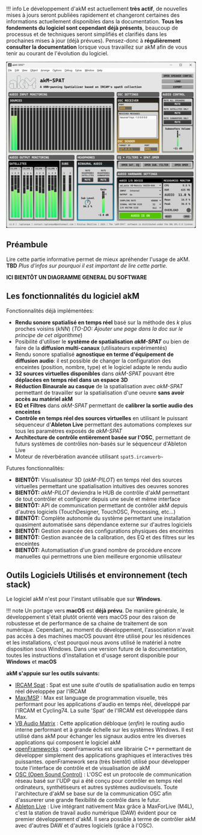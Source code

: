 !!! info
    Le développement d'akM est actuellement **très actif**, de nouvelles mises à jours seront publiées rapidement et changeront certaines des informations actuellement disponibles dans la documentation.
    **Tous les fondements du logiciel sont cependant déjà présents**, beaucoup de processus et de techniques seront simplifiés et clarifiés dans les prochaines mises à jour (déjà prévues).
    Pensez-donc à **régulièrement consulter la documentation** lorsque vous travaillez sur akM afin de vous tenir au courant de l'évolution du logiciel.

![akM-SPAT](../img/screenshot-akM-SPAT.png) 

## Préambule

Lire cette partie informative permet de mieux apréhender l'usage de aKM.  
**TBD** *Plus d'infos sur pourquoi il est important de lire cette partie.*

**ICI BIENTÔT UN DIAGRAMME GENERAL DU SOFTWARE**

## Les fonctionnalités du logiciel akM


Fonctionnalités déjà implémentées:

* **Rendu sonore spatialisé en temps réel** basé sur la méthode des $k$ plus proches voisins ($kNN$) (*TO-DO: Ajouter une page dans la doc sur le principe de cet algorithme*)
* Posibilité d'utiliser le **système de spatialisation *akM-SPAT*** ou bien de faire de la **diffusion multi-canaux** (utilisateurs expérimentés)
* Rendu sonore spatialisé **agnostique en terme d'équipement de diffusion audio**: il est possible de changer la configuration des enceintes (position, nombre, type) et le logiciel adapte le rendu audio
* **32 sources virtuelles disponibles** dans *akM-SPAT* pouvant être **déplacées en temps réel dans un espace 3D**
* **Réduction Binaurale au casque** de la spatialisation avec *akM-SPAT* permettant de travailler sur la spatialisation d'une oeuvre **sans avoir accès au matériel akM**
* **EQ et Filtres** dans *akM-SPAT* permettant de **calibrer la sortie audio des enceintes**
* **Contrôle en temps réel des sources virtuelles** en utilisant le puissant séquenceur d'**Ableton Live** permettant des automations complexes sur tous les paramètres exposés de *akM-SPAT*
* **Architecture de contrôle entièrement basée sur l'OSC**, permettant de futurs systèmes de contrôles non-basés sur le séquenceur d'Ableton Live
* Moteur de réverbération avancée utilisant `spat5.ircamverb~`

Futures fonctionnalités:

* **BIENTÔT:** Visualisateur 3D (*akM-PILOT*) en temps réel des sources virtuelles permettant une spatialisation intuitives des oeuvres sonores
* **BIENTÔT:** *akM-PILOT* deviendra le HUB de contrôle d'akM permettant de tout contrôler et configurer depuis une seule et même interface
* **BIENTÔT:** API de communication permettant de contrôler akM depuis d'autres logiciels (TouchDesigner, TouchOSC, Processing, etc...)
* **BIENTÔT:** Complète autonomie du système permettant une installation quasiment automatisée sans dépendance externe sur d'autres logiciels
* **BIENTÔT:** Gestion avancée des configurations physiques des enceintes
* **BIENTÔT:** Gestion avancée de la calibration, des EQ et des filtres sur les enceintes
* **BIENTÔT:** Automatisation d'un grand nombre de procédure encore manuelles qui permettrons une bien meilleure ergonomie utilisateur
  

## Outils Logiciels Utilisés et environnement (tech stack)

Le logiciel akM n'est pour l'instant utilisable que sur **Windows**.

!!! note
    Un portage vers **macOS** est **déjà prévu**. De manière générale, le développement s'était plutôt orienté vers macOS pour des raison de robustesse et de performance de sa chaine de traitement de son numérique. Cependant, au moment du développement, l'association n'avait pas accès à des machines macOS pouvant être utilisé pour les résidences et les installations, c'est pourquoi nous avons utilisé le matériel à notre disposition sous Windows. Dans une version future de la documentation, toutes les instructions d'installation et d'usage seront disponible pour **Windows** et **macOS**

**akM s'appuie sur les outils suivants:**

- [IRCAM Spat](https://forum.ircam.fr/projects/detail/spat/) : Spat est une suite d'outils de spatialisation audio en temps réel développée par l'IRCAM 
- [Max/MSP](https://cycling74.com/products/max) : Max est language de programmation visuelle, très performant pour les applications d'audio en temps réel, développé par l'IRCAM et Cycling74. La suite 'Spat' de l'IRCAM est développée dans Max.
- [VB Audio Matrix](https://vb-audio.com/Matrix/) : Cette application débloque (*enfin*) le routing audio interne performant et à grande échelle sur les systèmes Windows. Il est utilisé dans akM pour échanger les signaux audios entre les diverses applications qui composent le logiciel akM
- [openFrameworks](https://openframeworks.cc/) : openFramworks est une librairie C++ permettant de développer simplement des applications graphiques et interactives très puissantes. openFramework sera (très bientôt) utilisé pour développer toute l'interface de contrôle et de visualisation de akM
- [OSC (Open Sound Control)](https://opensoundcontrol.stanford.edu/) : L'OSC est un protocole de communication réseau basé sur l'UDP qui a été conçu pour contrôler en temps réel ordinateurs, synthétiseurs et autres systèmes audiovisuels. Toute l'architecture d'akM se base sur de la communication OSC afin d'assurerer une grande flexibilité de contrôle dans le futur.
- [Ableton Live](https://www.ableton.com/fr/live/) : Live intégrant nativement Max grâce à MaxForLive (M4L), c'est la station de travail audio numérique (DAW) évident pour ce premier développement d'akM. Il sera possible à terme de contrôler akM avec d'autres DAW et d'autres logiciels (grâce à l'OSC).
